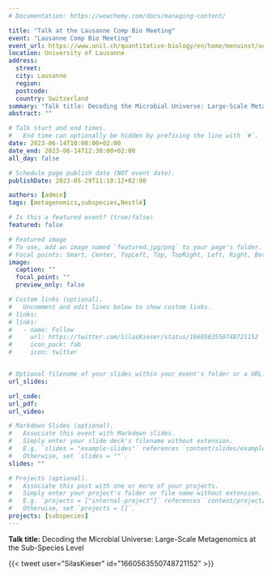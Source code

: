```yaml
---
# Documentation: https://wowchemy.com/docs/managing-content/

title: "Talk at the Lausanne Comp Bio Meeting"
event: "Lausanne Comp Bio Meeting"
event_url: https://www.unil.ch/quantitative-biology/en/home/menuinst/activities/lausanne-comp-bio-meetings.html
location: University of Lausanne
address:
  street:
  city: Lausanne
  region:
  postcode:
  country: Switzerland 
summary: "Talk title: Decoding the Microbial Universe: Large-Scale Metagenomics at the Sub-Species Level"
abstract: ""

# Talk start and end times.
#   End time can optionally be hidden by prefixing the line with `#`.
date: 2023-06-14T10:00:00+02:00
date_end: 2023-06-14T12:30:00+02:00
all_day: false

# Schedule page publish date (NOT event date).
publishDate: 2023-05-29T11:10:12+02:00

authors: [admin]
tags: [metagenomics,subspecies,Nestlé]

# Is this a featured event? (true/false)
featured: false

# Featured image
# To use, add an image named `featured.jpg/png` to your page's folder. 
# Focal points: Smart, Center, TopLeft, Top, TopRight, Left, Right, BottomLeft, Bottom, BottomRight.
image:
  caption: ""
  focal_point: ""
  preview_only: false

# Custom links (optional).
#   Uncomment and edit lines below to show custom links.
# links:
# links:
#   - name: Follow
#     url: https://twitter.com/SilasKieser/status/1660563550748721152
#     icon_pack: fab
#     icon: twitter


# Optional filename of your slides within your event's folder or a URL.
url_slides:

url_code:
url_pdf:
url_video:

# Markdown Slides (optional).
#   Associate this event with Markdown slides.
#   Simply enter your slide deck's filename without extension.
#   E.g. `slides = "example-slides"` references `content/slides/example-slides.md`.
#   Otherwise, set `slides = ""`.
slides: ""

# Projects (optional).
#   Associate this post with one or more of your projects.
#   Simply enter your project's folder or file name without extension.
#   E.g. `projects = ["internal-project"]` references `content/project/deep-learning/index.md`.
#   Otherwise, set `projects = []`.
projects: [subspecies]
---
```


**Talk title:** Decoding the Microbial Universe: Large-Scale Metagenomics at the Sub-Species Level

{{< tweet user="SilasKieser" id="1660563550748721152" >}}